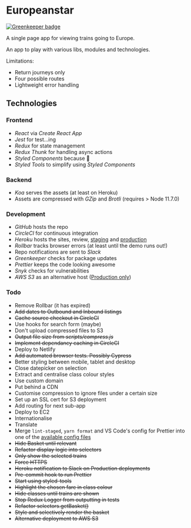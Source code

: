 # Europeanstar

[![Greenkeeper badge](https://badges.greenkeeper.io/adrianblynch/europeanstar.svg)](https://greenkeeper.io/)

A single page app for viewing trains going to Europe.

An app to play with various libs, modules and technologies.

Limitations:

- Return journeys only
- Four possible routes
- Lightweight error handling

## Technologies

### Frontend

- _React_ via _Create React App_
- _Jest_ for test...ing
- _Redux_ for state management
- _Redux Thunk_ for handling async actions
- _Styled Components_ because 💅
- _Styled Tools_ to simplify using _Styled Components_

### Backend

- _Koa_ serves the assets (at least on Heroku)
- Assets are compressed with _GZip_ and _Brotli_ (requires > Node 11.7.0)

### Development

- _GitHub_ hosts the repo
- _CircleCI_ for continuous integration
- _Heroku_ hosts the sites, review, [staging](https://europeanstar-stg.herokuapp.com/) and [production](https://europeanstar-prod.herokuapp.com/)
- _Rollbar_ tracks browser errors (at least until the demo runs out!)
- Repo notifications are sent to _Slack_
- _Greenkeeper_ checks for package updates
- _Prettier_ keeps the code looking awesome
- _Snyk_ checks for vulnerabilities
- _AWS S3_ as an alternative host ([Production only](http://europeanstar.s3-website.eu-west-2.amazonaws.com/))

### Todo

- Remove Rollbar (it has expired)
- ~~Add dates to Outbound and Inbound listings~~
- ~~Cache source checkout in CircleCI~~
- Use hooks for search form (maybe)
- Don't upload compressed files to S3
- ~~Output file size from _scripts/compress.js_~~
- ~~Implement dependancy caching in CircleCI~~
- Deploy to Netlify
- ~~Add automated browser tests. Possibly Cypress~~
- Better styling between mobile, tablet and desktop
- Close datepicker on selection
- Extract and centralise class colour styles
- Use custom domain
- Put behind a CDN
- Customise compression to ignore files under a certain size
- Set up an SSL cert for S3 deployment
- Add routing for next sub-app
- Deploy to EC2
- Internationalise
- Translate
- Merge `lint-staged`, `yarn format` and VS Code's config for Prettier into one of the [available config files](https://prettier.io/docs/en/configuration.html)
- ~~Hide Basket until relevant~~
- ~~Refactor display logic into selectors~~
- ~~Only show the selected trains~~
- ~~Force HTTPS~~
- ~~Heroku notification to Slack on Production deployments~~
- ~~Pre-commit hook to run Prettier~~
- ~~Start using styled-tools~~
- ~~Highlight the chosen fare in class colour~~
- ~~Hide classes until trains are shown~~
- ~~Stop Redux Logger from outputting in tests~~
- ~~Refactor selectors.getBasket()~~
- ~~Style and selectively render the basket~~
- ~~Alternative deployment to AWS S3~~
